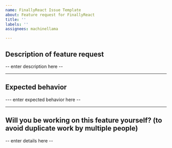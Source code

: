 ```yaml
---
name: FinallyReact Issue Template
about: Feature request for FinallyReact
title: ''
labels: ''
assignees: machinellama

---
```


## Description of feature request
-- enter description here --

---

## Expected behavior
--- enter expected behavior here --

---

## Will you be working on this feature yourself? (to avoid duplicate work by multiple people)
-- enter details here --
